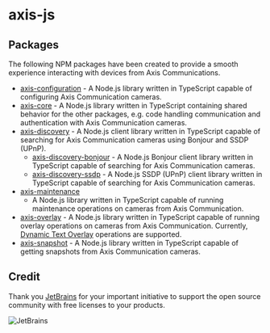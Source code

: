 # axis-js

## Packages

The following NPM packages have been created to provide a smooth experience interacting with devices from Axis Communications.

- [axis-configuration](https://github.com/FantasticFiasco/axis-js/tree/master/packages/axis-configuration) - A Node.js library written in TypeScript capable of configuring Axis Communication cameras.
- [axis-core](https://github.com/FantasticFiasco/axis-js/tree/master/packages/axis-core) - A Node.js library written in TypeScript containing shared behavior for the other packages, e.g. code handling communication and authentication with Axis Communication cameras.
- [axis-discovery](https://github.com/FantasticFiasco/axis-js/tree/master/packages/axis-discovery) - A Node.js client library written in TypeScript capable of searching for Axis Communication cameras using Bonjour and SSDP (UPnP).
    - [axis-discovery-bonjour](https://github.com/FantasticFiasco/axis-js/tree/master/packages/axis-discovery-bonjour) - A Node.js Bonjour client library written in TypeScript capable of searching for Axis Communication cameras.
    - [axis-discovery-ssdp](https://github.com/FantasticFiasco/axis-js/tree/master/packages/axis-discovery-ssdp) - A Node.js SSDP (UPnP) client library written in TypeScript capable of searching for Axis Communication cameras.
- [axis-maintenance](https://github.com/FantasticFiasco/axis-js/tree/master/packages/axis-maintenance)
  - A Node.js library written in TypeScript capable of running maintenance
  operations on cameras from Axis Communication.
- [axis-overlay](https://github.com/FantasticFiasco/axis-js/tree/master/packages/axis-overlay) - A Node.js library written in TypeScript capable of running overlay
operations on cameras from Axis Communication. Currently, [Dynamic Text
Overlay](https://www.axis.com/vapix-library/subjects/t10175981/section/t10007638/display?section=t10007638-t10003585) operations are supported.
- [axis-snapshot](https://github.com/FantasticFiasco/axis-js/tree/master/packages/axis-snapshot) - A Node.js library written in TypeScript capable of getting snapshots from Axis Communication cameras.

## Credit

Thank you [JetBrains](https://www.jetbrains.com/) for your important initiative to support the open source community with free licenses to your products.

![JetBrains](./assets/jetbrains.png)
